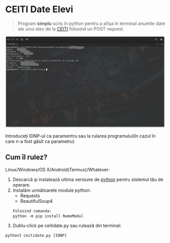 # CEITI Date Elevi
> Program **simplu** scris în python pentru a afişa în terminal anumite date ale unui elev de la [CEITI](https://ceiti.md/) folosind un POST request.

![](ceitidate.png)

Introduceţi IDNP-ul ca paramentru sau la rularea programului(în cazul în care n-a fost găsit ca parametru)

## Cum îl rulez?

Linux/Windows/OS X/Android(Termux)/Whatever:
1. Descarcă şi instalează ultima versiune de [python](https://www.python.org/) pentru sistemul tău de operare.
2. Instalăm următoarele module python:
	* Requests
	* BeautifulSoup4
	```
	Folosind comanda:
	python -m pip install NumeModul
	```
3. Dublu-click pe ceitidate.py sau rulează din terminal:
```
python3 ceitidate.py [IDNP]
```
